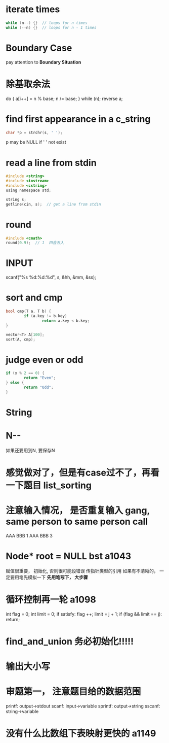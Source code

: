 # iterate times
```C
while (n--) {}  // loops for n times
while (--n) {}  // loops for n - 1 times
```

# Boundary Case
pay attention to **Boundary Situation**

# 除基取余法
do {
        a[i++] = n % base;
        n /= base;
} while (n);
reverse a;

# find first appearance in a c_string
```C
char *p = strchr(s, ' ');
```
p may be NULL if ' ' not exist


# read a line from stdin
```C
#include <string>
#include <iostream>
#include <cstring>
using namespace std;

string s;
getline(cin, s);  // get a line from stdin
```

# round
```C
#include <cmath>
round(0.9);  // 1  四舍五入
```

# INPUT
scanf("%s %d:%d:%d", s, &hh, &mm, &ss);

# sort and cmp
```C
bool cmp(T a, T b) {
        if (a.key != b.key)
                return a.key < b.key;
}

vector<T> A[100];
sort(A, cmp);
```

# judge even or odd
```C
if (x % 2 == 0) {
        return "Even";
} else {
        return "Odd";
}
```

# String


# N--
如果还要用到N, 要保存N

# 感觉做对了，但是有case过不了，再看一下题目  list_sorting

# 注意输入情况， 是否重复输入  gang, same person to same person call
AAA BBB 1
AAA BBB 3

# Node* root = NULL  bst a1043
赋值很重要， 初始化, 否则很可能段错误
传指针类型的引用
如果有不清晰的， 一定要用笔先模拟一下
**先用笔写下， 大步骤**

# 循环控制再一轮  a1098
int flag = 0;
int limit = 0;
if satisfy:
        flag ++;
        limit = j + 1;
if (flag && limit == j):
        return;

# find_and_union 务必初始化!!!!!

# 输出大小写

# 审题第一， 注意题目给的数据范围
printf: output->stdout
scanf: input->variable
sprintf: output->string
sscanf: string->variable

# 没有什么比数组下表映射更快的 a1149
